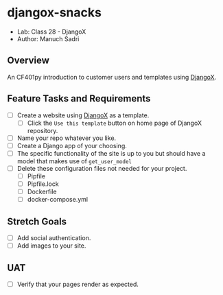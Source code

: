 # djangox-snacks

- Lab: Class 28 - DjangoX
- Author: Manuch Sadri

## Overview

An CF401py introduction to customer users and templates using [DjangoX](https://github.com/wsvincent/djangox).

## Feature Tasks and Requirements

- [ ] Create a website using [DjangoX](https://github.com/wsvincent/djangox) as a template.
  - [ ] Click the `Use this template` button on home page of DjangoX repository.
- [ ] Name your repo whatever you like.
- [ ] Create a Django app of your choosing.
- [ ] The specific functionality of the site is up to you but should have a model that makes use of `get_user_model`
- [ ] Delete these configuration files not needed for your project.
  - [ ] Pipfile
  - [ ] Pipfile.lock
  - [ ] Dockerfile
  - [ ] docker-compose.yml

## Stretch Goals

- [ ] Add social authentication.
- [ ] Add images to your site.

## UAT

- [ ] Verify that your pages render as expected.
